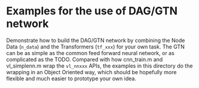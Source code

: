 # Examples for the use of DAG/GTN network 

Demonstrate how to build the DAG/GTN network by combining the Node Data 
(`n_data`) and the Transformers (`tf_xxx`) for your own task. The GTN can be as 
simple as the common feed forward neural network, or as complicated as the 
TODO. Compared with how cnn_train.m and vl_simplenn.m wrap the `vl_nnxxx` 
APIs, the examples in this directory do the wrapping in an Object Oriented 
way, which should be hopefully more flexible and much easier to prototype 
your own idea.